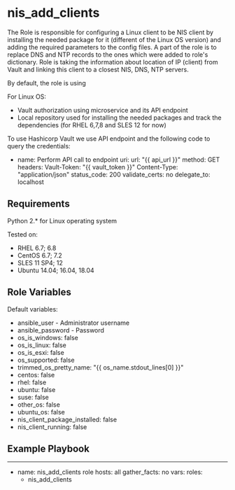nis_add_clients
=========

The Role is responsible for configuring a Linux client to be NIS client by installing the needed package for it (different of the Linux OS version) and adding the required parameters to the config files.
A part of the role is to replace DNS and NTP records to the ones which were added to role's dictionary.
Role is taking the information about location of IP (client) from Vault and linking this client to a closest NIS, DNS, NTP servers.

By default, the role is using

For Linux OS:

  - Vault authorization using microservice and its API endpoint
  - Local repository used for installing the needed packages and track the dependencies (for RHEL 6,7,8 and SLES 12 for now)

To use Hashicorp Vault we use API endpoint and the following code to query the credentials:

- name: Perform API call to endpoint
  uri:
    url: "{{ api_url }}"
    method: GET
    headers:
      Vault-Token: "{{ vault_token }}"
      Content-Type: "application/json"
    status_code: 200
    validate_certs: no
  delegate_to: localhost


Requirements
------------

Python 2.* for Linux operating system

Tested on:
  - RHEL 6.7; 6.8
  - CentOS 6.7; 7.2
  - SLES 11 SP4; 12
  - Ubuntu 14.04; 16.04, 18.04

Role Variables
--------------
Default variables:
- ansible_user - Administrator username
- ansible_password - Password
- os_is_windows: false
- os_is_linux: false
- os_is_esxi: false
- os_supported: false
- trimmed_os_pretty_name: "{{ os_name.stdout_lines[0] }}"
- centos: false
- rhel: false
- ubuntu: false
- suse: false
- other_os: false
- ubuntu_os: false
- nis_client_package_installed: false
- nis_client_running: false


Example Playbook
----------------

---
- name: nis_add_clients role
  hosts: all
  gather_facts: no
  vars:
  roles:
    - nis_add_clients